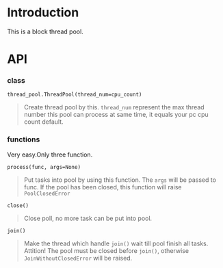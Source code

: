 # Introduction
This is a block thread pool.

# API

### class

`thread_pool.ThreadPool(thread_num=cpu_count)`

> Create thread pool by this. `thread_num` represent the max thread number this pool can process at same time, it equals your pc cpu count default.

### functions

Very easy.Only three function.

`process(func, args=None)`

> Put tasks into pool by using this function. The `args` will be passed to func.
> If the pool has been closed, this function will raise `PoolClosedError`

`close()`

> Close poll, no more task can be put into pool.

`join()`

> Make the thread which handle `join()` wait till pool finish all tasks.
> Attition! The pool must be closed before `join()`, otherwise `JoinWithoutClosedError` will be raised.